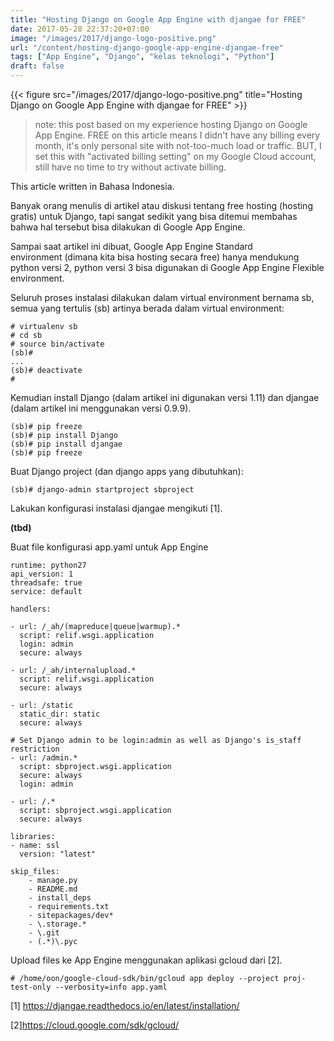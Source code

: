 ```yaml
---
title: "Hosting Django on Google App Engine with djangae for FREE"
date: 2017-05-28 22:37:20+07:00
image: "/images/2017/django-logo-positive.png"
url: "/content/hosting-django-google-app-engine-djangae-free"
tags: ["App Engine", "Django", "kelas teknologi", "Python"]
draft: false
---
```


{{< figure src="/images/2017/django-logo-positive.png" title="Hosting Django on Google App Engine with djangae for FREE" >}}

> note: this post based on my experience hosting Django on Google App Engine. FREE on this article means I didn't have any billing every month, it's only personal site with not-too-much load or traffic. BUT, I set this with "activated billing setting" on my Google Cloud account, still have no time to try without activate billing.

This article written in Bahasa Indonesia.

Banyak orang menulis di artikel atau diskusi tentang free hosting (hosting gratis) untuk Django, tapi sangat sedikit yang bisa ditemui membahas bahwa hal tersebut bisa dilakukan di Google App Engine.

Sampai saat artikel ini dibuat, Google App Engine Standard environment&nbsp;(dimana kita bisa hosting secara free) hanya mendukung python versi 2, python versi 3 bisa digunakan di Google App Engine Flexible environment.

Seluruh proses instalasi dilakukan dalam virtual environment bernama sb, semua yang tertulis (sb) artinya berada dalam virtual environment:

```
# virtualenv sb
# cd sb
# source bin/activate
(sb)# 
...
(sb)# deactivate
#
```

Kemudian install Django (dalam artikel ini digunakan versi 1.11) dan djangae (dalam artikel ini menggunakan versi 0.9.9).

```
(sb)# pip freeze
(sb)# pip install Django
(sb)# pip install djangae
(sb)# pip freeze
```

Buat Django project (dan django apps yang dibutuhkan):

```
(sb)# django-admin startproject sbproject
```

Lakukan konfigurasi instalasi djangae mengikuti [1].

**(tbd)**

Buat file konfigurasi app.yaml untuk App Engine

```
runtime: python27
api_version: 1
threadsafe: true
service: default

handlers:

- url: /_ah/(mapreduce|queue|warmup).*
  script: relif.wsgi.application
  login: admin
  secure: always

- url: /_ah/internalupload.*
  script: relif.wsgi.application
  secure: always

- url: /static
  static_dir: static
  secure: always

# Set Django admin to be login:admin as well as Django's is_staff restriction
- url: /admin.*
  script: sbproject.wsgi.application
  secure: always
  login: admin

- url: /.*
  script: sbproject.wsgi.application
  secure: always

libraries:
- name: ssl
  version: "latest"

skip_files:
    - manage.py
    - README.md
    - install_deps
    - requirements.txt
    - sitepackages/dev*
    - \.storage.*
    - \.git
    - (.*)\.pyc
```

Upload files ke App Engine menggunakan aplikasi gcloud dari [2].

```
# /home/oon/google-cloud-sdk/bin/gcloud app deploy --project proj-test-only --verbosity=info app.yaml
```

[1] https://djangae.readthedocs.io/en/latest/installation/

[2]https://cloud.google.com/sdk/gcloud/
